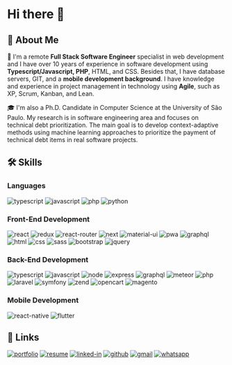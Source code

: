 # Hi there 👋

## 🚀 About Me

🔭 I'm a remote **Full Stack Software Engineer** specialist in web development and I have over 10 years of experience in software development using **Typescript/Javascript, PHP**, HTML, and CSS. Besides that, I have database servers, GIT, and a **mobile development background**. I have knowledge and experience in project management in technology using **Agile**, such as XP, Scrum, Kanban, and Lean.

🎓 I'm also a Ph.D. Candidate in Computer Science at the University of São Paulo. My research is in software engineering area and focuses on technical debt prioritization. The main goal is to develop context-adaptive methods using machine learning approaches to prioritize the payment of technical debt items in real software projects.

## 🛠️ Skills

### Languages

![typescript](https://img.shields.io/badge/TypeScript-3178C6?style=for-the-badge&logo=typescript&logoColor=white)
![javascript](https://img.shields.io/badge/JavaScript-323330?style=for-the-badge&logo=javascript&logoColor=F7DF1E)
![php](https://img.shields.io/badge/PHP-777BB4?style=for-the-badge&logo=php&logoColor=white)
![python](https://img.shields.io/badge/Python-3776AB?style=for-the-badge&logo=python&logoColor=white)

### Front-End Development
![react](https://img.shields.io/badge/React-20232A?style=for-the-badge&logo=react&logoColor=61DAFB)
![redux](https://img.shields.io/badge/Redux-593D88?style=for-the-badge&logo=redux&logoColor=white)
![react-router](https://img.shields.io/badge/React_Router-CA4245?style=for-the-badge&logo=react-router&logoColor=white)
![next](https://img.shields.io/badge/Next-000000?style=for-the-badge&logo=nextdotjs&logoColor=FFFFFF)
![material-ui](https://img.shields.io/badge/Material_UI-0081CB?style=for-the-badge&logo=mui&logoColor=white)
![pwa](https://img.shields.io/badge/Progressive_Web_App-4285F4?style=for-the-badge&logo=googlechrome&logoColor=white)
![graphql](https://img.shields.io/badge/GraphQL-E434AA?style=for-the-badge&logo=graphql&logoColor=white)
![html](https://img.shields.io/badge/HTML5-E34F26?style=for-the-badge&logo=html5&logoColor=white)
![css](https://img.shields.io/badge/CSS3-1572B6?style=for-the-badge&logo=css3&logoColor=white)
![sass](https://img.shields.io/badge/SASS-CC6699?style=for-the-badge&logo=sass&logoColor=white)
![bootstrap](https://img.shields.io/badge/Bootstrap-563D7C?style=for-the-badge&logo=bootstrap&logoColor=white)
![jquery](https://img.shields.io/badge/jQuery-0769AD?style=for-the-badge&logo=jquery&logoColor=white)

### Back-End Development
![typescript](https://img.shields.io/badge/TypeScript-3178C6?style=for-the-badge&logo=typescript&logoColor=white)
![javascript](https://img.shields.io/badge/JavaScript-323330?style=for-the-badge&logo=javascript&logoColor=F7DF1E)
![node](https://img.shields.io/badge/Node.JS-#339933?style=for-the-badge&logo=node&logoColor=F7DF1E)
![express](https://img.shields.io/badge/Express-323330?style=for-the-badge&logo=express&logoColor=F7DF1E)
![graphql](https://img.shields.io/badge/GraphQL-E434AA?style=for-the-badge&logo=graphql&logoColor=white)
![meteor](https://img.shields.io/badge/Meteor-323330?style=for-the-badge&logo=meteor&logoColor=F7DF1E)
![php](https://img.shields.io/badge/PHP-777BB4?style=for-the-badge&logo=php&logoColor=white)
![laravel](https://img.shields.io/badge/Laravel-3776AB?style=for-the-badge&logo=laravel&logoColor=white)
![symfony](https://img.shields.io/badge/Symfony-3776AB?style=for-the-badge&logo=symfony&logoColor=white)
![zend](https://img.shields.io/badge/Zend-3776AB?style=for-the-badge&logo=zend&logoColor=white)
![opencart](https://img.shields.io/badge/Opencart-3776AB?style=for-the-badge&logo=opencart&logoColor=white)
![magento](https://img.shields.io/badge/Magento-3776AB?style=for-the-badge&logo=magento&logoColor=white)


### Mobile Development
![react-native](https://img.shields.io/badge/React%20Native-28B6F6?style=for-the-badge&logo=react-native&logoColor=white)
![flutter](https://img.shields.io/badge/Flutter-28B6F6?style=for-the-badge&logo=flutter&logoColor=white)



<!--
## 📈 Stats

<div align="center">
    <img src="https://github-profile-trophy.vercel.app/?username=diogojpina&row=1&column=6&margin-h=8&theme=darkhub&count_private=true&margin-w=15&no-frame=true" alt="profile trophies" />
    <br />
    <img src="https://github-readme-stats.vercel.app/api?username=diogojpina&show_icons=true&hide_border=true" alt="Diogo Pina's GitHub Stats">
    <br />
    <img src="https://visitor-badge.laobi.icu/badge?page_id=diogojpina.diogojpina" alt="visitors">
</div>
-->

## 🔗 Links

[![portfolio](https://img.shields.io/badge/Portfolio-5340ff?style=for-the-badge&logo=Google-chrome&logoColor=white)](https://diogojpina.github.io/)
[![resume](https://img.shields.io/badge/Resume-4285F4?style=for-the-badge&logo=read-the-docs&logoColor=white)](https://diogojpina.github.io/diogo-pina-cv.pdf)
[![linked-in](https://img.shields.io/badge/Linked_In-0077B5?style=for-the-badge&logo=LinkedIn&logoColor=white)](https://www.linkedin.com/in/diogojpina/)
[![github](https://img.shields.io/badge/GitHub-000000?style=for-the-badge&logo=GitHub&logoColor=white)](https://github.com/diogojpina)
[![gmail](https://img.shields.io/badge/Gmail-D14836?style=for-the-badge&logo=Gmail&logoColor=white)](mailto:https://github.com/diogojpina)
[![whatsapp](https://img.shields.io/badge/Whatsapp-5BD466?style=for-the-badge&logo=whatsapp&logoColor=white)](https://api.whatsapp.com/send?phone=+5511966465557&text=Hi!%20I%20saw%20your%20Portfolio.)


<!--
**diogojpina/diogojpina** is a ✨ _special_ ✨ repository because its `README.md` (this file) appears on your GitHub profile.

Here are some ideas to get you started:

- 🔭 I’m currently working on ...
- 🌱 I’m currently learning ...
- 👯 I’m looking to collaborate on ...
- 🤔 I’m looking for help with ...
- 💬 Ask me about ...
- 📫 How to reach me: ...
- 😄 Pronouns: ...
- ⚡ Fun fact: ...
-->
